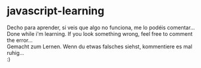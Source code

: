 javascript-learning
===================
Decho para aprender, si veis que algo no funciona, me lo podéis comentar...<br/>
Done while i'm learning. If you look something wrong, feel free to comment the error...<br/>
Gemacht zum Lernen. Wenn du etwas falsches siehst, kommentiere es mal ruhig...<br/>
:)
